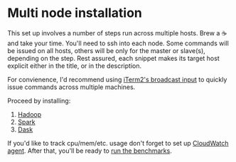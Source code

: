 # Multi node installation

This set up involves a number of steps run across multiple hosts.
Brew a :coffee: and take your time. 
You'll need to ssh into each node. 
Some commands will be issued on all hosts, others will be only for the master or slave(s), depending on the step.
Rest assured, each snippet makes its target host explicit either in the title, or in the description.

For convienence, I'd recommend using [iTerm2's broadcast input](https://christopher.su/notes/mac/iterm-broadcast/) to quickly issue commands across multiple machines.

Proceed by installing:

1. [Hadoop](installation/HADOOP.md)
1. [Spark](installation/SPARK.md)
1. [Dask](installation/DASK.md)


If you'd like to track cpu/mem/etc. usage don't forget to set up [CloudWatch agent](./CLOUDWATCH.md).
After that, you'll be ready to [run the benchmarks](../benchmark/README.md).